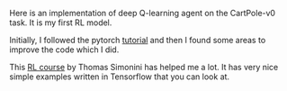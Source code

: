 Here is an implementation of deep Q-learning agent on the CartPole-v0 task. It is my first RL model. 

Initially, I followed the pytorch [tutorial](https://pytorch.org/tutorials/intermediate/reinforcement_q_learning.html) and then I found some areas to improve the code which I did.  

This [RL course](https://simoninithomas.github.io/Deep_reinforcement_learning_Course/) by Thomas Simonini has helped me a lot. It has very nice simple examples written in Tensorflow that you can look at. 
